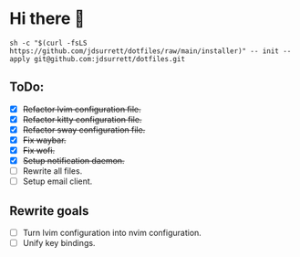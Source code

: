# Hi there 👋

```shell
sh -c "$(curl -fsLS https://github.com/jdsurrett/dotfiles/raw/main/installer)" -- init --apply git@github.com:jdsurrett/dotfiles.git
```

## ToDo:

* [X] ~~Refactor lvim configuration file.~~
* [X] ~~Refactor kitty configuration file.~~
* [X] ~~Refactor sway configuration file.~~
* [X] ~~Fix waybar.~~
* [X] ~~Fix wofi.~~
* [X] ~~Setup notification daemon.~~
* [ ] Rewrite all files.
* [ ] Setup email client.
<!-- * [X] ~~PLACEHOLDER~~ -->

## Rewrite goals

* [ ] Turn lvim configuration into nvim configuration.
* [ ] Unify key bindings.
